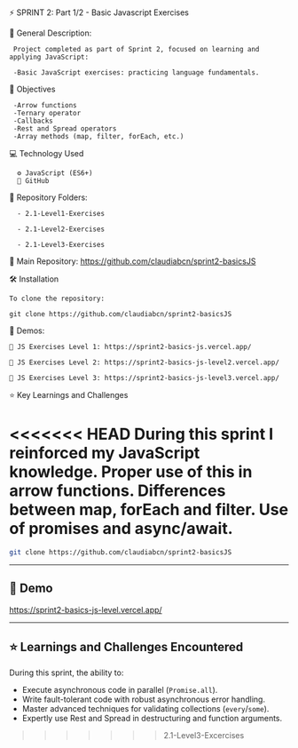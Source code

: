 ⚡️ SPRINT 2: Part 1/2 - Basic Javascript Exercises

🧩 General Description:

     Project completed as part of Sprint 2, focused on learning and applying JavaScript:

     -Basic JavaScript exercises: practicing language fundamentals.


🎯 Objectives

     -Arrow functions
     -Ternary operator
     -Callbacks
     -Rest and Spread operators
     -Array methods (map, filter, forEach, etc.)


💻 Technology Used

      ⚙️ JavaScript (ES6+)
      🐙 GitHub

📂 Repository Folders:

      - 2.1-Level1-Exercises

      - 2.1-Level2-Exercises

      - 2.1-Level3-Exercises

🔗 Main Repository:
https://github.com/claudiabcn/sprint2-basicsJS

🛠 Installation

    To clone the repository:

    git clone https://github.com/claudiabcn/sprint2-basicsJS

📸 Demos:

    🔗 JS Exercises Level 1: https://sprint2-basics-js.vercel.app/

    🔗 JS Exercises Level 2: https://sprint2-basics-js-level2.vercel.app/

    🔗 JS Exercises Level 3: https://sprint2-basics-js-level3.vercel.app/


⭐ Key Learnings and Challenges

<<<<<<< HEAD
      During this sprint I reinforced my JavaScript knowledge.
      Proper use of this in arrow functions.
      Differences between map, forEach and filter.
      Use of promises and async/await.
=======
```bash
git clone https://github.com/claudiabcn/sprint2-basicsJS
```

---

## 🎥 Demo

https://sprint2-basics-js-level.vercel.app/

---

## ⭐ Learnings and Challenges Encountered

During this sprint, the ability to:

- Execute asynchronous code in parallel (`Promise.all`).
- Write fault-tolerant code with robust asynchronous error handling.
- Master advanced techniques for validating collections (`every`/`some`).
- Expertly use Rest and Spread in destructuring and function arguments.
>>>>>>> 2.1-Level3-Excercises
